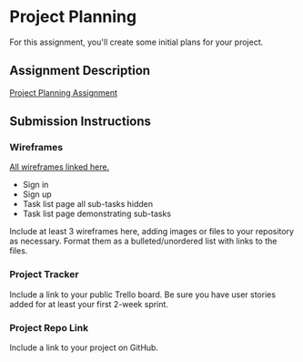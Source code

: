# Project Planning
For this assignment, you'll create some initial plans for your project.

## Assignment Description
[Project Planning Assignment](https://education.launchcode.org/liftoff/modules/assignments/project-planning)

## Submission Instructions

### Wireframes
<a href="https://docs.google.com/document/d/1GZhRPQE4ltaQ-BJETwk6Te9Go3TiMFhSqltd6BXSsPM/edit?usp=sharing">All wireframes linked here.</a>
  <ul>
    <li>Sign in</li>
    <li>Sign up</li>
    <li>Task list page all sub-tasks hidden</li>
    <li>Task list page demonstrating sub-tasks</li>
  </ul>

Include at least 3 wireframes here, adding images or files to your repository as necessary. Format them as a bulleted/unordered list with links to the files.

### Project Tracker

Include a link to your public Trello board. Be sure you have user stories added for at least your first 2-week sprint.

### Project Repo Link

Include a link to your project on GitHub.
